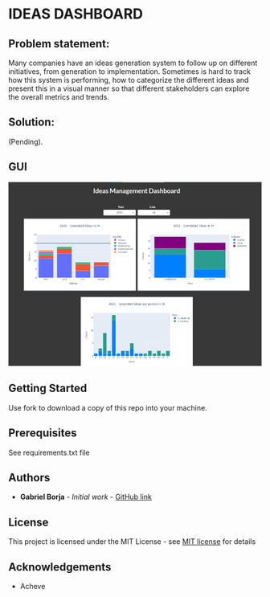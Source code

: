 # IDEAS DASHBOARD

## **Problem statement**:
Many companies have an ideas generation system to follow up on different initiatives, from generation to implementation. Sometimes is hard to track how this system is performing, how to categorize the different ideas and present this in a visual manner so that different stakeholders can explore the overall metrics and trends.

## **Solution**:
(Pending).

## **GUI**
<img src="images/ideas_dashboard_img.png">

## **Getting Started**

Use fork to download a copy of this repo into your machine.

## **Prerequisites**

See requirements.txt file

## **Authors**

* **Gabriel Borja** - *Initial work* - [GitHub link](https://github.com/gabrielborja)

## **License**

This project is licensed under the MIT License - see [MIT license](https://opensource.org/licenses/MIT) for details

## Acknowledgements

* Acheve